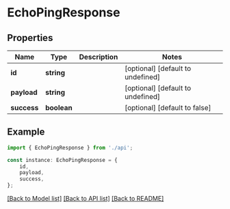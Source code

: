 # EchoPingResponse


## Properties

Name | Type | Description | Notes
------------ | ------------- | ------------- | -------------
**id** | **string** |  | [optional] [default to undefined]
**payload** | **string** |  | [optional] [default to undefined]
**success** | **boolean** |  | [optional] [default to false]

## Example

```typescript
import { EchoPingResponse } from './api';

const instance: EchoPingResponse = {
    id,
    payload,
    success,
};
```

[[Back to Model list]](../README.md#documentation-for-models) [[Back to API list]](../README.md#documentation-for-api-endpoints) [[Back to README]](../README.md)
